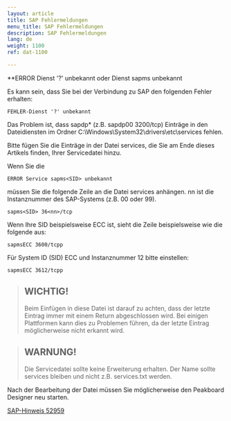 ```yaml
---
layout: article
title: SAP Fehlermeldungen
menu_title: SAP Fehlermeldungen
description: SAP Fehlermeldungen
lang: de
weight: 1100
ref: dat-1100

---
```


**ERROR Dienst '?' unbekannt oder Dienst sapms unbekannt

Es kann sein, dass Sie bei der Verbindung zu SAP den folgenden Fehler erhalten:

```
FEHLER-Dienst '?' unbekannt
```

Das Problem ist, dass sapdp* (z.B. sapdp00 3200/tcp) Einträge in den Dateidiensten im Ordner C:\Windows\System32\drivers\etc\services fehlen.

Bitte fügen Sie die Einträge in der Datei services, die Sie am Ende dieses Artikels finden, Ihrer Servicedatei hinzu.

Wenn Sie die

```
ERROR Service sapms<SID> unbekannt
```
 
müssen Sie die folgende Zeile an die Datei services anhängen. nn ist die Instanznummer des SAP-Systems (z.B. 00 oder 99).

```
sapms<SID> 36<nn>/tcp
```
  
Wenn Ihre SID beispielsweise ECC ist, sieht die Zeile beispielsweise wie die folgende aus:

```
sapmsECC 3600/tcpp  
```

Für System ID (SID) ECC und Instanznummer 12 bitte einstellen:

```
sapmsECC 3612/tcpp
```

> ## WICHTIG!
>
> Beim Einfügen in diese Datei ist darauf zu achten, dass der letzte Eintrag immer mit einem Return abgeschlossen wird. Bei einigen Plattformen kann dies zu Problemen führen, da der letzte Eintrag möglicherweise nicht erkannt wird.

> ## WARNUNG!
>
>Die Servicedatei sollte keine Erweiterung erhalten. Der Name sollte services bleiben und nicht z.B. services.txt werden.

Nach der Bearbeitung der Datei müssen Sie möglicherweise den Peakboard Designer neu starten.

[SAP-Hinweis 52959](https://launchpad.support.sap.com/#/notes/52959)
